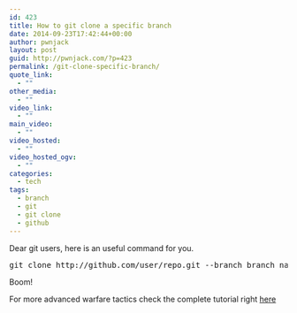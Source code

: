```yaml
---
id: 423
title: How to git clone a specific branch
date: 2014-09-23T17:42:44+00:00
author: pwnjack
layout: post
guid: http://pwnjack.com/?p=423
permalink: /git-clone-specific-branch/
quote_link:
  - ""
other_media:
  - ""
video_link:
  - ""
main_video:
  - ""
video_hosted:
  - ""
video_hosted_ogv:
  - ""
categories:
  - tech
tags:
  - branch
  - git
  - git clone
  - github
---
```

Dear git users, here is an useful command for you.

<pre class="brush: bash; title: ; notranslate" title="">git clone http://github.com/user/repo.git --branch branch_name
</pre>

Boom!

For more advanced warfare tactics check the complete tutorial right <a href="http://git-scm.com/docs/gittutorial" title="Git Tutorial" target="_blank">here</a>